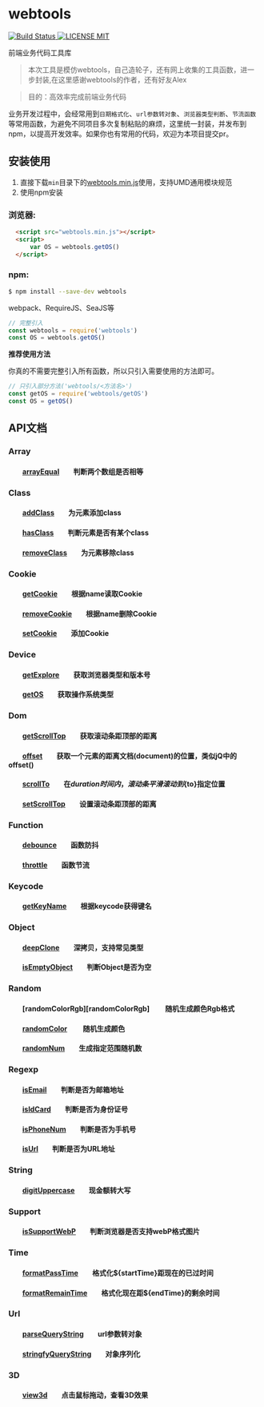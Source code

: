 # webtools

[![Build Status](https://travis-ci.org/Time-coding/webtools.svg?branch=master) ![LICENSE MIT](https://img.shields.io/npm/l/express.svg)](https://www.npmjs.com/package/webtools) 

 
前端业务代码工具库  

> 本次工具是模仿webtools，自己造轮子，还有网上收集的工具函数，进一步封装,在这里感谢webtools的作者，还有好友Alex

> 目的：高效率完成前端业务代码

业务开发过程中，会经常用到`日期格式化`、`url参数转对象`、`浏览器类型判断`、`节流函数`等常用函数，为避免不同项目多次复制粘贴的麻烦，这里统一封装，并发布到npm，以提高开发效率。如果你也有常用的代码，欢迎为本项目提交pr。

## 安装使用

1. 直接下载`min`目录下的[webtools.min.js](https://github.com/Time-coding/webtools/blob/master/min/webtools.min.js)使用，支持UMD通用模块规范  
2. 使用npm安装

### 浏览器:
``` html
  <script src="webtools.min.js"></script>
  <script>
      var OS = webtools.getOS()
  </script>
```

### npm:
``` bash
$ npm install --save-dev webtools
```

webpack、RequireJS、SeaJS等

``` javascript
// 完整引入
const webtools = require('webtools')
const OS = webtools.getOS()
```

**推荐使用方法**  

你真的不需要完整引入所有函数，所以只引入需要使用的方法即可。
``` javascript
// 只引入部分方法('webtools/<方法名>')
const getOS = require('webtools/getOS')
const OS = getOS()
```
## API文档

### Array  
#### &emsp;&emsp;[arrayEqual][arrayEqual]&emsp;&emsp;判断两个数组是否相等 

### Class
#### &emsp;&emsp;[addClass][addClass]&emsp;&emsp;为元素添加class  
#### &emsp;&emsp;[hasClass][hasClass]&emsp;&emsp;判断元素是否有某个class  
#### &emsp;&emsp;[removeClass][removeClass]&emsp;&emsp;为元素移除class  

### Cookie 
#### &emsp;&emsp;[getCookie][getCookie]&emsp;&emsp;根据name读取Cookie  
#### &emsp;&emsp;[removeCookie][removeCookie]&emsp;&emsp;根据name删除Cookie
#### &emsp;&emsp;[setCookie][setCookie]&emsp;&emsp;添加Cookie 

### Device  
#### &emsp;&emsp;[getExplore][getExplore]&emsp;&emsp;获取浏览器类型和版本号  
#### &emsp;&emsp;[getOS][getOS]&emsp;&emsp;获取操作系统类型

### Dom  
#### &emsp;&emsp;[getScrollTop][getScrollTop]&emsp;&emsp;获取滚动条距顶部的距离
#### &emsp;&emsp;[offset][offset]&emsp;&emsp;获取一个元素的距离文档(document)的位置，类似jQ中的offset()
#### &emsp;&emsp;[scrollTo][scrollTo]&emsp;&emsp;在${duration}时间内，滚动条平滑滚动到${to}指定位置
#### &emsp;&emsp;[setScrollTop][setScrollTop]&emsp;&emsp;设置滚动条距顶部的距离

### Function  
#### &emsp;&emsp;[debounce][debounce]&emsp;&emsp;函数防抖   
#### &emsp;&emsp;[throttle][throttle]&emsp;&emsp;函数节流   

### Keycode  
#### &emsp;&emsp;[getKeyName][getKeyName]&emsp;&emsp;根据keycode获得键名 

### Object  
#### &emsp;&emsp;[deepClone][deepClone]&emsp;&emsp;深拷贝，支持常见类型
#### &emsp;&emsp;[isEmptyObject][isEmptyObject]&emsp;&emsp;判断Object是否为空

### Random  
#### &emsp;&emsp;[randomColorRgb][randomColorRgb] &emsp;&emsp;随机生成颜色Rgb格式
#### &emsp;&emsp;[randomColor][randomColor] &emsp;&emsp;随机生成颜色
#### &emsp;&emsp;[randomNum][randomNum]&emsp;&emsp;生成指定范围随机数 

### Regexp  
#### &emsp;&emsp;[isEmail][isEmail]&emsp;&emsp;判断是否为邮箱地址 
#### &emsp;&emsp;[isIdCard][isIdCard]&emsp;&emsp;判断是否为身份证号
#### &emsp;&emsp;[isPhoneNum][isPhoneNum]&emsp;&emsp;判断是否为手机号  
#### &emsp;&emsp;[isUrl][isUrl]&emsp;&emsp;判断是否为URL地址

### String  
#### &emsp;&emsp;[digitUppercase][digitUppercase]&emsp;&emsp;现金额转大写

### Support  
#### &emsp;&emsp;[isSupportWebP][isSupportWebP]&emsp;&emsp;判断浏览器是否支持webP格式图片
#### 

### Time  
#### &emsp;&emsp;[formatPassTime][formatPassTime]&emsp;&emsp;格式化${startTime}距现在的已过时间
#### &emsp;&emsp;[formatRemainTime][formatRemainTime]&emsp;&emsp;格式化现在距${endTime}的剩余时间

### Url
#### &emsp;&emsp;[parseQueryString][parseQueryString]&emsp;&emsp;url参数转对象
#### &emsp;&emsp;[stringfyQueryString][stringfyQueryString]&emsp;&emsp;对象序列化

### 3D
#### &emsp;&emsp;[view3d][view3d]&emsp;&emsp;点击鼠标拖动，查看3D效果

[arrayEqual]:https://github.com/Time-coding/webtools/blob/master/arrayEqual.js

[addClass]:https://github.com/Time-coding/webtools/blob/master/addClass.js
[hasClass]:https://github.com/Time-coding/webtools/blob/master/hasClass.js
[removeClass]:https://github.com/Time-coding/webtools/blob/master/removeClass.js

[getCookie]:https://github.com/Time-coding/webtools/blob/master/src/cookie/getCookie.js
[removeCookie]:https://github.com/Time-coding/webtools/blob/master/src/cookie/removeCookie.js
[setCookie]:https://github.com/Time-coding/webtools/blob/master/src/cookie/setCookie.js

[getExplore]:https://github.com/Time-coding/webtools/blob/master/src/device/getExplore.js
[getOS]:https://github.com/Time-coding/webtools/blob/master/src/device/getOS.js

[getScrollTop]:https://github.com/Time-coding/webtools/blob/master/src/dom/getScrollTop.js
[offset]:https://github.com/Time-coding/webtools/blob/master/src/dom/offset.js
[scrollTo]:https://github.com/Time-coding/webtools/blob/master/src/dom/scrollTo.js
[setScrollTop]:https://github.com/Time-coding/webtools/blob/master/src/dom/setScrollTop.js

[debounce]:https://github.com/Time-coding/webtools/blob/master/src/function/debounce.js
[throttle]:https://github.com/Time-coding/webtools/blob/master/src/function/throttle.js

[getKeyName]:https://github.com/Time-coding/webtools/blob/master/src/keycode/getKeyName.js

[deepClone]:https://github.com/Time-coding/webtools/blob/master/src/object/deepClone.js
[isEmptyObject]:https://github.com/Time-coding/webtools/blob/master/src/object/isEmptyObject.js

[randomColor]:https://github.com/Time-coding/webtools/blob/master/src/random/randomColor.js
[randomNum]:https://github.com/Time-coding/webtools/blob/master/src/random/randomNum.js

[isEmail]:https://github.com/Time-coding/webtools/blob/master/src/regexp/isEmail.js
[isIdCard]:https://github.com/Time-coding/webtools/blob/master/src/regexp/isIdCard.js
[isPhoneNum]:https://github.com/Time-coding/webtools/blob/master/src/regexp/isPhoneNum.js
[isUrl]:https://github.com/Time-coding/webtools/blob/master/src/regexp/isUrl.js

[digitUppercase]:https://github.com/Time-coding/webtools/blob/master/src/string/digitUppercase.js

[isSupportWebP]:https://github.com/Time-coding/webtools/blob/master/src/support/isSupportWebP.js

[formatPassTime]:https://github.com/Time-coding/webtools/blob/master/src/time/formatPassTime.js
[formatRemainTime]:https://github.com/Time-coding/webtools/blob/master/src/time/formatRemainTime.js

[parseQueryString]:https://github.com/Time-coding/webtools/blob/master/src/url/parseQueryString.js
[stringfyQueryString]:https://github.com/Time-coding/webtools/blob/master/src/url/stringfyQueryString.js
[view3d]:https://github.com/Time-coding/webtools/blob/master/src/3d/view3d.js